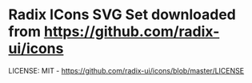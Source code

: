 # Radix ICons SVG Set downloaded from https://github.com/radix-ui/icons

LICENSE: MIT - https://github.com/radix-ui/icons/blob/master/LICENSE

